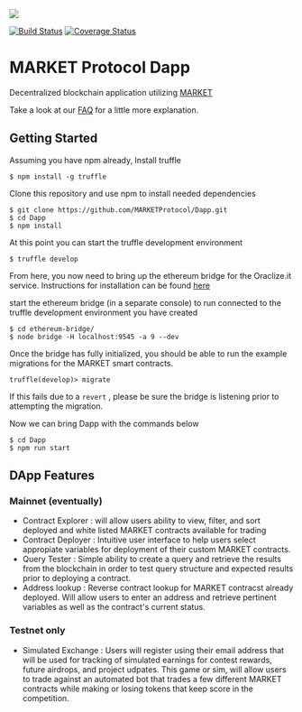 <img src="https://image.ibb.co/mzSFa7/MARKET_logo_URL.png" align="middle">

[![Build Status](https://api.travis-ci.org/MARKETProtocol/Dapp.svg?branch=master)](https://travis-ci.org/MARKETProtocol/Dapp) [![Coverage Status](https://coveralls.io/repos/github/MARKETProtocol/Dapp/badge.svg?branch=master)](https://coveralls.io/github/MARKETProtocol/Dapp?branch=master)

# MARKET Protocol Dapp
Decentralized blockchain application utilizing [MARKET](https://github.com/MARKETProtocol/MARKETProtocol)

Take a look at our [FAQ](https://github.com/MARKETProtocol/MARKETProtocol/wiki/Frequently-Asked-Questions) for a little more explanation.

## Getting Started
Assuming you have npm already, Install truffle
```
$ npm install -g truffle
```
Clone this repository and use npm to install needed dependencies
```
$ git clone https://github.com/MARKETProtocol/Dapp.git
$ cd Dapp
$ npm install
```
At this point you can start the truffle development environment
```
$ truffle develop
```

From here, you now need to bring up the ethereum bridge for the Oraclize.it service.  Instructions for installation can be found [here](https://github.com/MARKETProtocol/ethereum-bridge) 

start the ethereum bridge (in a separate console) to run connected
to the truffle development environment you have created
```
$ cd ethereum-bridge/
$ node bridge -H localhost:9545 -a 9 --dev
```
Once the bridge has fully initialized, you should be able to run the example migrations for the MARKET smart contracts.

```
truffle(develop)> migrate
```
If this fails due to a `revert` , please be sure the bridge is listening prior to attempting the migration.

Now we can bring Dapp with the commands below

```
$ cd Dapp
$ npm run start
```
## DApp Features

### Mainnet (eventually)
* Contract Explorer : will allow users ability to view, filter, and sort deployed and white listed MARKET contracts available for trading
* Contract Deployer : Intuitive user interface to help users select appropiate variables for deployment of their custom MARKET contracts.
* Query Tester : Simple ability to create a query and retrieve the results from the blockchain in order to test query structure and expected results prior to deploying a contract.
* Address lookup : Reverse contract lookup for MARKET contracst already deployed.  Will allow users to enter an address and retrieve pertinent variables as well as the contract's current status.

### Testnet only
* Simulated Exchange : Users will register using their email address that will be used for tracking of simulated earnings for contest rewards, future airdrops, and project udpates.  This game or sim, will allow users to trade against an automated bot that trades a few different MARKET contracts while making or losing tokens that keep score in the competition.
